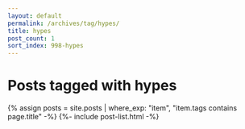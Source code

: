 ```yaml
---
layout: default
permalink: /archives/tag/hypes/
title: hypes
post_count: 1
sort_index: 998-hypes
---
```

<h1 class="page-heading">Posts tagged with hypes</h1>
{% assign posts = site.posts | where_exp: "item", "item.tags contains page.title" -%}
{%- include post-list.html -%}
